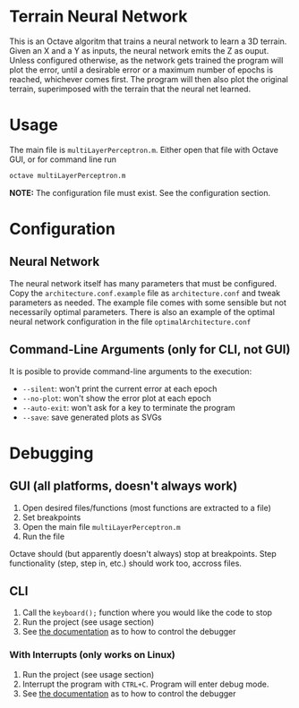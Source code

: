 # Terrain Neural Network

This is an Octave algoritm that trains a neural network to learn a 3D terrain. Given an X and a Y as inputs, the neural network emits the Z as ouput.
Unless configured otherwise, as the network gets trained the program will plot the error, until a desirable error or a maximum number of epochs is reached, whichever comes first. The program will then also plot the original terrain, superimposed with the terrain that the neural net learned.

# Usage

The main file is `multiLayerPerceptron.m`.  Either open that file with Octave GUI, or for command line run
```bash
octave multiLayerPerceptron.m
```

**NOTE:** The configuration file must exist. See the configuration section.

# Configuration

## Neural Network

The neural network itself has many parameters that must be configured. Copy the `architecture.conf.example` file as `architecture.conf` and tweak parameters as needed.  The example file comes with some sensible but not necessarily optimal parameters.
There is also an example of the optimal neural network configuration in the file `optimalArchitecture.conf`

## Command-Line Arguments (only for CLI, not GUI)
It is posible to provide command-line arguments to the execution:
* `--silent`: won't print the current error at each epoch
* `--no-plot`: won't show the error plot at each epoch
* `--auto-exit`: won't ask for a key to terminate the program
* `--save`: save generated plots as SVGs

# Debugging
## GUI (all platforms, doesn't always work)
1. Open desired files/functions (most functions are extracted to a file)
1. Set breakpoints
1. Open the main file `multiLayerPerceptron.m`
1. Run the file

Octave should (but apparently doesn't always) stop at breakpoints. Step functionality (step, step in, etc.) should work too, accross files.

## CLI
1. Call the `keyboard();` function where you would like the code to stop
1. Run the project (see usage section)
1. See [the documentation](https://octave.org/doc/v4.4.1/Debugging.html) as to how to control the debugger

### With Interrupts (only works on Linux)
1. Run the project (see usage section)
1. Interrupt the program with `CTRL+C`. Program will enter debug mode.
1. See [the documentation](https://octave.org/doc/v4.4.1/Debugging.html) as to how to control the debugger
